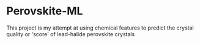 # Perovskite-ML
This project is my attempt at using chemical features to predict the crystal quality or 'score' of lead-halide perovskite crystals
